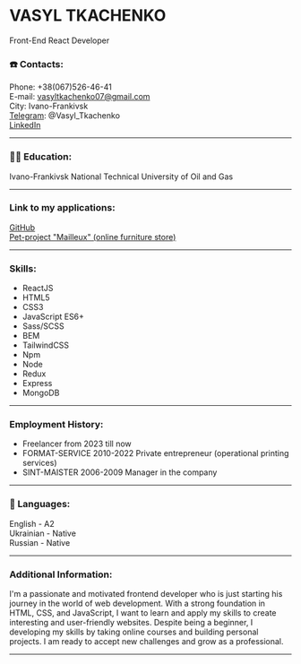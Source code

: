 # VASYL TKACHENKO

Front-End React Developer


### ☎️ Contacts:  
  
Phone:     +38(067)526-46-41  
E-mail:    vasyltkachenko07@gmail.com  
City:      Ivano-Frankivsk  
[Telegram](https://t.me/Vasyl_Tkachenko): @Vasyl_Tkachenko  
[LinkedIn](https://www.linkedin.com/in/vsltkachenko)  

---

### 👨‍🎓 Education:

Ivano-Frankivsk National Technical University
of Oil and Gas

---

### Link to my applications:

[GitHub](https://github.com/vsltkachenko)   
[Pet-project "Mailleux" (online furniture store)](https://mailleux.vercel.app/)

---

### Skills:

- ReactJS
- HTML5
- CSS3
- JavaScript ES6+
- Sass/SCSS
- BEM
- TailwindCSS
- Npm
- Node
- Redux
- Express
- MongoDB

---

### Employment History:

- Freelancer from 2023 till now
- FORMAT-SERVICE 2010-2022
	Private entrepreneur (operational printing services)
- SINT-MAISTER 2006-2009
	Manager in the company

---

### 👅 Languages:  
  
English - A2  
Ukrainian - Native  
Russian - Native  

---

### Additional Information:

I'm a passionate and motivated frontend developer who is just starting his journey in the world of web development.
With a strong foundation in HTML, CSS, and JavaScript, I want to learn and apply my skills to create interesting
and user-friendly websites. Despite being a beginner, I developing my skills by taking online courses and building
personal projects. I am ready to accept new challenges and grow as a professional.

---
